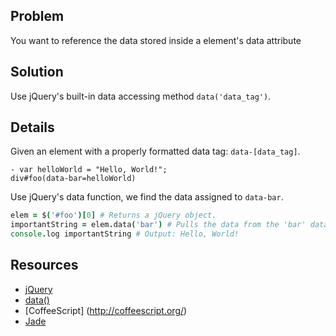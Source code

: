## Problem
You want to reference the data stored inside a element's data attribute
## Solution
Use jQuery's built-in data accessing method `data('data_tag')`.
## Details
Given an element with a properly formatted data tag: `data-[data_tag]`.
```jade
- var helloWorld = "Hello, World!";
div#foo(data-bar=helloWorld)
```
Use jQuery's data function, we find the data assigned to `data-bar`.
```coffeescript
elem = $('#foo')[0] # Returns a jQuery object.
importantString = elem.data('bar') # Pulls the data from the 'bar' data field.
console.log importantString # Output: Hello, World!
```
## Resources
* [jQuery](http://jquery.com/)
 * [data()](https://api.jquery.com/data/)
* [CoffeeScript] (http://coffeescript.org/)
* [Jade](http://jade-lang.com/)